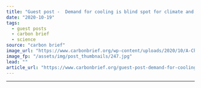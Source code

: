 ```yaml
---
title: "Guest post -  Demand for cooling is blind spot for climate and sustainable development"
date: "2020-10-19"
tags: 
  - guest posts
  - carbon brief
  - science
source: "carbon brief"
image_url: "https://www.carbonbrief.org/wp-content/uploads/2020/10/A-Chinese-woman-cleans-electric-fans-at-an-outdoor-stall-in-Beijing-107x71.jpg"
image_fp: "/assets/img/post_thumbnails/247.jpg"
lead: ""
article_url: "https://www.carbonbrief.org/guest-post-demand-for-cooling-is-blind-sport-for-climate-and-sustainable-development"
---
```


---
